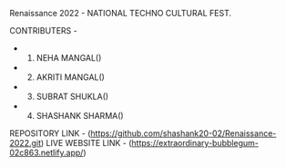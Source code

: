 Renaissance 2022 - NATIONAL TECHNO CULTURAL FEST.

CONTRIBUTERS -

- 1. NEHA MANGAL()
- 2. AKRITI MANGAL()
- 3. SUBRAT SHUKLA()
- 4. SHASHANK SHARMA()

REPOSITORY LINK - (https://github.com/shashank20-02/Renaissance-2022.git)
LIVE WEBSITE LINK - (https://extraordinary-bubblegum-02c863.netlify.app/)
